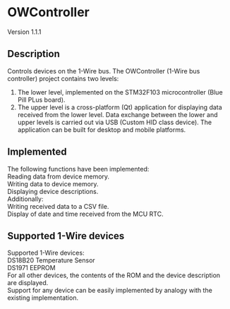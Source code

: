 # OWController
Version 1.1.1
## Description
Controls devices on the 1-Wire bus.
The OWController (1-Wire bus controller) project contains two levels:
1. The lower level, implemented on the STM32F103 microcontroller (Blue Pill PLus board).
2. The upper level is a cross-platform (Qt) application for displaying data received from the lower level.
Data exchange between the lower and upper levels is carried out via USB (Custom HID class device).
The application can be built for desktop and mobile platforms.
## Implemented
The following functions have been implemented:\
Reading data from device memory.\
Writing data to device memory.\
Displaying device descriptions.\
Additionally:\
Writing received data to a CSV file.\
Display of date and time received from the MCU RTC.
## Supported 1-Wire devices
Supported 1-Wire devices:\
DS18B20 Temperature Sensor\
DS1971 EEPROM\
For all other devices, the contents of the ROM and the device description are displayed.\
Support for any device can be easily implemented by analogy with the existing implementation.
